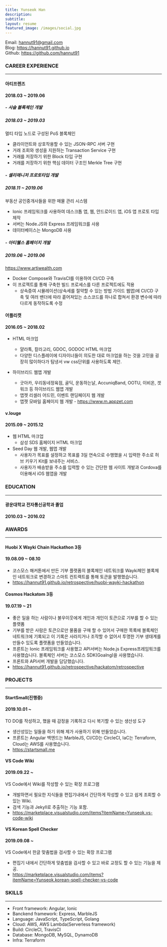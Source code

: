 ```yaml
---
title: Yunseok Han
description:
subtitle:
layout: resume
featured_image: /images/social.jpg
---
```


Email: hannut91@gmail.com  
Blog: <https://hannut91.github.io>  
Github: <https://github.com/hannut91>

### CAREER EXPERIENCE
---

<div class="title-with-date">
  <h4><strong>아티프렌즈</strong></h4><h4>2018.03 ~ 2019.06</h4>
</div>

<div class="title-with-date">
  <h5>- <strong>사슬 블록체인 개발</strong></h5><h5>2018.03 ~ 2019.03</h5>
</div>

멀티 타입 노드로 구성된 PoS 블록체인
* 클라이언트와 상호작용할 수 있는 JSON-RPC 서버 구현
* 거래 조회와 생성을 지원하는 Transaction Service 구현
* 거래를 저장하기 위한 Block 타입 구현
* 거래를 저장하기 위한 핵심 데이터 구조인 Merkle Tree 구현

<div class="title-with-date">
  <h5>- <strong>셀리매니저 프로토타입 개발</strong></h5><h5>2018.11 ~ 2019.06</h5>
</div>

부동산 공인중개사들을 위한 매물 관리 시스템
* Ionic 프레임워크를 사용하여 데스크톱 앱, 웹, 안드로이드 앱, iOS 앱 프로토 타입 제작
* 서버는 Node.JS와 Express 프레임워크를 사용
* 데이터베이스는 MongoDB 사용

<div class="title-with-date">
  <h5>- <strong>아티웰스 홈페이지 개발</strong></h5><h5>2019.06 ~ 2019.06</h5>
</div>

<https://www.artiwealth.com>
* Docker Compose와 TravisCI를 이용하여 CI/CD 구축
* 이 프로젝트를 통해 구축한 빌드 프로세스를 다른 프로젝트에도 적용
  * 상속증여 시뮬레이션(상속세를 절약할 수 있는 방법 가이드 웹앱)에 CI/CD 구축 및 여러 밴더에 따라 흩어져있는 소스코드를 하나로 합쳐서 환경 변수에 따라 다르게 동작하도록 수정

<div class="title-with-date">
  <h4><strong>어플리캣</strong></h4><h4>2016.05 ~ 2018.02</h4>
</div>

* HTML 마크업
  * 얄라톡, 칼라고리, GDOC, GODOC HTML 마크업
  * 다양한 디스플레이에 디자이너들이 의도한 대로 마크업을 하는 것을 고민을 굉장히 많이하다가 팀냉서 vw css단위를 사용하도록 제안.

* 하이브리드 웹앱 개발
  * 굿아카, 우리동네정육점, 골딕, 운동하는날, AccuniqBand, OOTU, 이비온, 겟워크 등 하이브리드 웹앱 개발
  * 앱젯 리셀러 어드민, 이벤트 랜딩페이지 웹 개발
  * 앱젯 모바일 홈페이지 웹 개발 - <https://www.m.appzet.com>

<div class="title-with-date">
  <h4><strong>v.louge</strong></h4><h4>2015.09 ~ 2015.12</h4>
</div>

* 웹 HTML 마크업
  * 삼성 SDS 홈페이지 HTML 마크업
* Seed Day 웹 개발, 웹앱 개발
  * 사용자가 목표를 설정하고 목표를 3일 연속으로 수행했을 시 입력한 주소로 허브 키우기 Kit를 보내주는 서비스. 
  * 사용자가 배송받을 주소를 입력할 수 있는 간단한 웹 사이트 개발과 Cordova를 이용해서 iOS 웹앱을 개발

### EDUCATION
---

<div class="title-with-date">
  <h4>광운대학교 전자통신공학과 졸업</h4><h4>2010.03 ~ 2016.02</h4>
</div>

### AWARDS
---

<div class="title-with-date">
  <h4><strong>Huobi X Wayki Chain Hackathon 3등</strong></h4><h4>19.08.09 ~ 08.10</h4>
</div>

* 코스모스 해커톤에서 만든 기부 플랫폼의 블록체인 네트워크를 Wayki체인 블록체인 네트워크로 변경하고 스마트 컨트랙트를 통해 토큰을 발행했습니다.
* <https://hannut91.github.io/retrospective/huobi-wayki-hackathon>

<div class="title-with-date">
  <h4><strong>Cosmos Hackatom 3등</strong></h4><h4>19.07.19 ~ 21</h4>
</div>

* 좋은 일을 하는 사람이나 불우이웃에게 개인과 개인이 토큰으로 기부를 할 수 있는 플랫폼
* 기부를 받은 사람은 토큰으로만 물품을 구매 할 수 있어서 구매한 목록에 블록체인 네트워크에 기록되고 이 기록은 사라지거나 조작할 수 없어서 투명한 기부 생태계를 만들수 있도록 플랫폼을 만들었습니다.
* 프론트는 Ionic 프레임워크를 사용했고 API서버는 Node.js Express프레임워크를 사용했습니다. 블록체인 서버는 코스모스 SDK(Goalng)을 사용했습니다.
* 프론트와 API서버 개발을 담당했습니다.
* <https://hannut91.github.io/retrospective/hackatom/retrospective>

### PROJECTS
---

<div class="title-with-date">
  <h4><strong>StartSmall(진행중)</strong></h4><h4>2019.10.01 ~ </h4>
</div>

TO DO를 작성하고, 했을 때 감정을 기록하고 다시 복기할 수 있는 생산성 도구
* 생산성있는 일들을 하기 위해 제가 사용하기 위해 만들었습니다.
* 프론트는 Angular 백엔드는 MarbleJS, CI/CD는 CircleCI, IaC는 Terraform, Cloud는  AWS를 사용했습니다.
* <https://startsmall.me>

<div class="title-with-date">
  <h4><strong>VS Code Wiki</strong></h4><h4>2019.09.22 ~ </h4>
</div>

VS Code에서 Wiki를 작성할 수 있는 확장 프로그램
* 개발하면서 필요한 지식들을 편집기내에서 간단하게 작성할 수 있고 쉽게 조회할 수 있는 Wiki.
* 검색 기능과 Jekyll로 추출하는 기능 포함.
* <https://marketplace.visualstudio.com/items?itemName=Yunseok.vs-code-wiki>

<div class="title-with-date">
  <h4><strong>VS Korean Spell Checker</strong></h4><h4>2019.09.08 ~ </h4>
</div>

VS Code에서 한글 맞춤법을 검사할 수 있는 확장 프로그램
* 편집기 내에서 간단하게 맞춤법을 검사할 수 있고 바로 교정도 할 수 있는 기능을 제공.
* <https://marketplace.visualstudio.com/items?itemName=Yunseok.korean-spell-checker-vs-code>

### SKILLS
---

* Front framework: Angular, Ionic
* Banckend framework: Express, MarbleJS
* Language: JavaScript, TypeScript, Golang
* Cloud: AWS, AWS Lambda(Serverless framework)
* Build: CircleCI, TravisCI
* Database: MongoDB, MySQL, DynamoDB
* Infra: Terraform